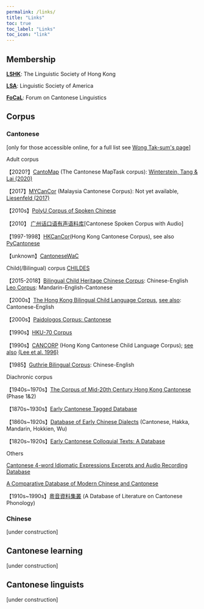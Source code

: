 ```yaml
---
permalink: /links/
title: "Links"
toc: true
toc_label: "Links"
toc_icon: "link"
---
```


## Membership
[**LSHK**](https://www.lshk.org/): The Linguistic Society of Hong Kong

[**LSA**](https://www.linguisticsociety.org/): Linguistic Society of America

[**FoCaL**](https://focalhongkong.wordpress.com/): Forum on Cantonese Linguistics


## Corpus
### Cantonese
[only for those accessible online, for a full list see [Wong Tak-sum's page](http://wongtaksum.no-ip.info:81/corpus.htm)]

Adult corpus

【2020?】[CantoMap](https://github.com/gwinterstein/CantoMap) (The Cantonese MapTask corpus): [Winterstein, Tang & Lai (2020)](https://www.aclweb.org/anthology/2020.lrec-1.355.pdf)

【2017】[MYCanCor](https://github.com/liesenf/MYCanCor) (Malaysia Cantonese Corpus): Not yet available, [Liesenfeld (2017)](http://www.lrec-conf.org/proceedings/lrec2018/pdf/192.pdf)

【2010s】[PolyU Corpus of Spoken Chinese](http://wongtaksum.no-ip.info:81/corpus.htm)

【2010】 [广州话口语有声语料库](https://huayu.jnu.edu.cn/corpus6/index.aspx)[Cantonese Spoken Corpus with Audio]

【1997-1998】[HKCanCor](http://compling.hss.ntu.edu.sg/hkcancor/)(Hong Kong Cantonese Corpus), see also [PyCantonese](https://github.com/jacksonllee/pycantonese)

【unknown】[CantoneseWaC](https://www.sketchengine.eu/cantonesewac-corpus/)


Child(/Bilingual) corpus [CHILDES](https://childes.talkbank.org/)

【2015-2018】[Bilingual Child Heritage Chinese Corpus](https://childes.talkbank.org/access/Biling/CHCC.html): Chinese-English
[Leo Corpus](https://childes.talkbank.org/access/Biling/Leo.html): Mandarin-English-Cantonese

【2000s】[The Hong Kong Bilingual Child Language Corpus](http://www.cuhk.edu.hk/lin/home/bilingual.htm), [see also](https://childes.talkbank.org/access/Biling/YipMatthews.html): Cantonese-English

【2000s】[Paidologos Corpus: Cantonese](https://phonbank.talkbank.org/access/Chinese/Cantonese/PaidoCantonese.html)

【1990s】[HKU-70 Corpus](https://childes.talkbank.org/access/Chinese/Cantonese/HKU.html)

【1990s】[CANCORP](http://www.arts.cuhk.edu.hk/~lal/corpora.html#CANCORP) (Hong Kong Cantonese Child Language Corpus); [see also](https://childes.talkbank.org/access/Chinese/Cantonese/LeeWongLeung.html) [(Lee et al. 1996)](http://www.cuhk.edu.hk/lin/langacq/lee_etal1996.pdf)

【1985】[Guthrie Bilingual Corpus](https://childes.talkbank.org/access/Biling/Guthrie.html): Chinese-English


Diachronic corpus

【1940s~1970s】[The Corpus of Mid-20th Century Hong Kong Cantonese](https://hkcc.eduhk.hk/) (Phase 1&2)

【1870s~1930s】[Early Cantonese Tagged Database](http://database.shss.ust.hk/Cantag/)

【1860s~1920s】[Database of Early Chinese Dialects](http://database.shss.ust.hk/5dialects/) (Cantonese, Hakka, Mandarin, Hokkien, Wu)

【1820s~1920s】[Early Cantonese Colloquial Texts: A Database](http://143.89.108.109/Candbase/)


Others

[Cantonese 4-word Idiomatic Expressions Excerpts and Audio Recording Database](http://www.livac.org/yueqie/)

[A Comparative Database of Modern Chinese and Cantonese](http://apps.itsc.cuhk.edu.hk/hanyu/Page/Cover.aspx)

【1910s~1990s】[粵音資料集叢](https://jyut.net/) (A Database of Literature on Cantonese Phonology)


### Chinese
[under construction]


## Cantonese learning
[under construction]

## Cantonese linguists
[under construction]

